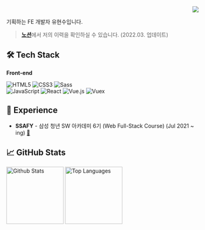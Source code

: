 <div align="right">
  <a href="https://hits.seeyoufarm.com"><img src="https://hits.seeyoufarm.com/api/count/incr/badge.svg?url=https%3A%2F%2Fgithub.com%2F82surfhit-counter&count_bg=%2340A2DD&title_bg=%23555555&icon=github.svg&icon_color=%23E7E7E7&title=hits&edge_flat=false"/></a>
</div>

기획하는 FE 개발자 유현수입니다.

> [**노션**](https://82surf.notion.site/FE-0dd7c09a520f41ba8ad140200b520979)에서 저의 이력을 확인하실 수 있습니다. (2022.03. 업데이트)

## 🛠 Tech Stack

**Front-end**

![HTML5](https://img.shields.io/badge/-HTML5-E34F26?&style=flat-square&logo=html5&logoColor=white) ![CSS3](https://img.shields.io/badge/-CSS3-1572B6?&style=flat-square&logo=css3&logoColor=white) ![Sass](https://img.shields.io/badge/-Sass-CC6699?&style=flat-square&logo=sass&logoColor=white)  
![JavaScript](https://img.shields.io/badge/-JavaScript-F7DF1E?&style=flat-square&logo=javascript&logoColor=white)
![React](https://img.shields.io/badge/-React-61DAFB?&style=flat-square&logo=react&logoColor=white) ![Vue.js](https://img.shields.io/badge/-Vue.js-4FC08D?&style=flat-square&logo=Vue.js&logoColor=white) ![Vuex](https://img.shields.io/badge/-Vuex-34495e?&style=flat-square&logo=Vue.js&logoColor=white)

## 💫 Experience

- **SSAFY** - 삼성 청년 SW 아카데미 6기 (Web Full-Stack Course) (Jul 2021 ~ ing) [:link:](https://www.ssafy.com/ksp/jsp/swp/swpMain.jsp)

## :chart_with_upwards_trend: GitHub Stats

<p align="left">
  <img src="https://github-readme-stats.vercel.app/api?username=82surf&show_icons=true&count_private=true&theme=react&hide_border=true&bg_color=0d1017" alt="Github Stats" height="150px" />
  <img src="https://github-readme-stats.vercel.app/api/top-langs/?username=82surf&hide_border=true&layout=compact&theme=react&bg_color=0d1017" alt="Top Languages" height="150px" />
</p>
